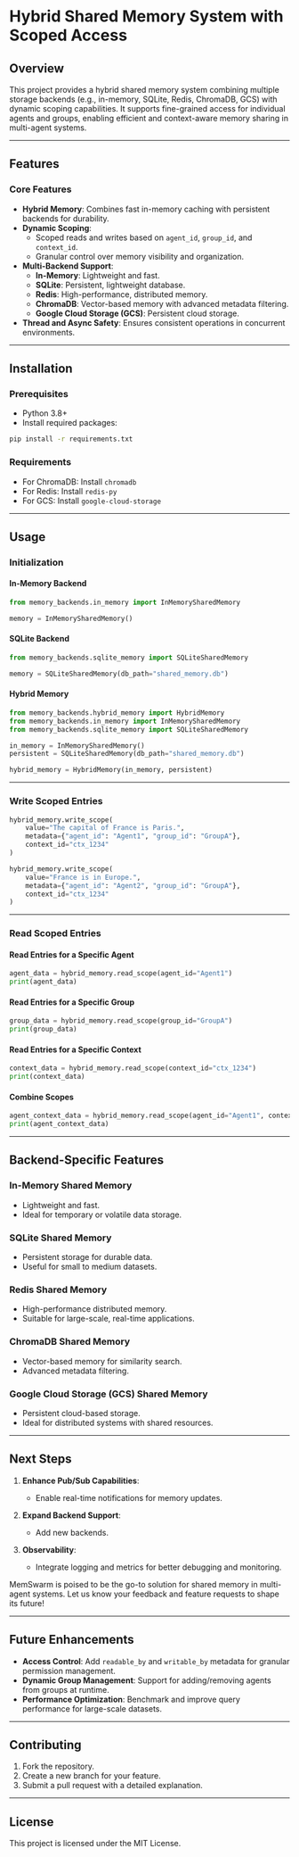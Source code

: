 # Hybrid Shared Memory System with Scoped Access

## Overview
This project provides a hybrid shared memory system combining multiple storage backends (e.g., in-memory, SQLite, Redis, ChromaDB, GCS) with dynamic scoping capabilities. It supports fine-grained access for individual agents and groups, enabling efficient and context-aware memory sharing in multi-agent systems.

---

## Features

### Core Features
- **Hybrid Memory**: Combines fast in-memory caching with persistent backends for durability.
- **Dynamic Scoping**:
  - Scoped reads and writes based on `agent_id`, `group_id`, and `context_id`.
  - Granular control over memory visibility and organization.
- **Multi-Backend Support**:
  - **In-Memory**: Lightweight and fast.
  - **SQLite**: Persistent, lightweight database.
  - **Redis**: High-performance, distributed memory.
  - **ChromaDB**: Vector-based memory with advanced metadata filtering.
  - **Google Cloud Storage (GCS)**: Persistent cloud storage.
- **Thread and Async Safety**: Ensures consistent operations in concurrent environments.

---

## Installation

### Prerequisites
- Python 3.8+
- Install required packages:

```bash
pip install -r requirements.txt
```

### Requirements
- For ChromaDB: Install `chromadb`
- For Redis: Install `redis-py`
- For GCS: Install `google-cloud-storage`

---

## Usage

### Initialization

#### In-Memory Backend
```python
from memory_backends.in_memory import InMemorySharedMemory

memory = InMemorySharedMemory()
```

#### SQLite Backend
```python
from memory_backends.sqlite_memory import SQLiteSharedMemory

memory = SQLiteSharedMemory(db_path="shared_memory.db")
```

#### Hybrid Memory
```python
from memory_backends.hybrid_memory import HybridMemory
from memory_backends.in_memory import InMemorySharedMemory
from memory_backends.sqlite_memory import SQLiteSharedMemory

in_memory = InMemorySharedMemory()
persistent = SQLiteSharedMemory(db_path="shared_memory.db")

hybrid_memory = HybridMemory(in_memory, persistent)
```

---

### Write Scoped Entries

```python
hybrid_memory.write_scope(
    value="The capital of France is Paris.",
    metadata={"agent_id": "Agent1", "group_id": "GroupA"},
    context_id="ctx_1234"
)

hybrid_memory.write_scope(
    value="France is in Europe.",
    metadata={"agent_id": "Agent2", "group_id": "GroupA"},
    context_id="ctx_1234"
)
```

---

### Read Scoped Entries

#### Read Entries for a Specific Agent
```python
agent_data = hybrid_memory.read_scope(agent_id="Agent1")
print(agent_data)
```

#### Read Entries for a Specific Group
```python
group_data = hybrid_memory.read_scope(group_id="GroupA")
print(group_data)
```

#### Read Entries for a Specific Context
```python
context_data = hybrid_memory.read_scope(context_id="ctx_1234")
print(context_data)
```

#### Combine Scopes
```python
agent_context_data = hybrid_memory.read_scope(agent_id="Agent1", context_id="ctx_1234")
print(agent_context_data)
```

---

## Backend-Specific Features

### In-Memory Shared Memory
- Lightweight and fast.
- Ideal for temporary or volatile data storage.

### SQLite Shared Memory
- Persistent storage for durable data.
- Useful for small to medium datasets.

### Redis Shared Memory
- High-performance distributed memory.
- Suitable for large-scale, real-time applications.

### ChromaDB Shared Memory
- Vector-based memory for similarity search.
- Advanced metadata filtering.

### Google Cloud Storage (GCS) Shared Memory
- Persistent cloud-based storage.
- Ideal for distributed systems with shared resources.

---

## **Next Steps**

1. **Enhance Pub/Sub Capabilities**:
   - Enable real-time notifications for memory updates.

2. **Expand Backend Support**:
   - Add new backends.

3. **Observability**:
   - Integrate logging and metrics for better debugging and monitoring.

MemSwarm is poised to be the go-to solution for shared memory in multi-agent systems. Let us know your feedback and feature requests to shape its future!

---

## Future Enhancements
- **Access Control**: Add `readable_by` and `writable_by` metadata for granular permission management.
- **Dynamic Group Management**: Support for adding/removing agents from groups at runtime.
- **Performance Optimization**: Benchmark and improve query performance for large-scale datasets.

---

## Contributing
1. Fork the repository.
2. Create a new branch for your feature.
3. Submit a pull request with a detailed explanation.

---

## License
This project is licensed under the MIT License.
